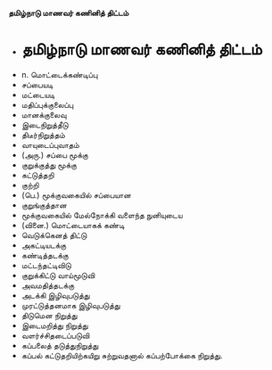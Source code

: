 **தமிழ்நாடு மாணவர் கணினித் திட்டம்**
- # தமிழ்நாடு மாணவர் கணினித் திட்டம்
- n. மொட்டைக்கண்டிப்பு
- சப்பையடி
- மட்டையடி
- மதிப்புக்குலைப்பு
- மானக்குலைவு
- இடைநிறுத்தீடு
- திடீர்நிறுத்தம்
- வாயுடைப்புவாதம்
- (அரு.) சப்பை மூக்கு
- குறுக்குத்து மூக்கு
- கட்டுத்தறி
- குற்றி
- (பெ.) மூக்குவகையில் சப்பையான
- குறுங்குத்தான
- மூக்குவகையில் மேல்நோக்கி வளைந்த நுனியுடைய
- (வினை.) மொட்டையாகக் கண்டி
- வெடுக்கெனத் திட்டு
- அகட்டியடக்கு
- கண்டித்தடக்கு
- மட்டந்தட்டிவிடு
- குறுக்கிட்டு வாய்மூடுவி
- அவமதித்தடக்கு
- அடக்கி இழிவுபடுத்து
- முரட்டுத்தனமாக இழிவுபடுத்து
- திடுமென நிறுத்து
- இடைமறித்து நிறுத்து
- வளர்ச்சிதடைப்படுவி
- கப்பலைத் தடுத்துநிறுத்து
- கப்பல் கட்டுதறியிற்கயிறு சுற்றுவதனால் கப்பற்போக்கை நிறுத்து.

